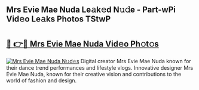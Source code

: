 ## Mrs Evie Mae Nuda Le𝚊k𝚎d N𝚞𝚍e - Part-wPi Vid𝚎o Le𝚊ks Photos TStwP

# <h2><a href="http://fbce7v.evod.top/?m=Mrs+Evie+Mae+Nuda">🔗 👉🔴 Mrs Evie Mae Nuda Vid𝚎o Ph𝚘t𝚘s</a></h2>

[![Mrs Evie Mae Nuda N𝚞d𝚎s](https://i.imgur.com/8V9OHl7.gif)](http://fbce7v.evod.top/?m=Mrs+Evie+Mae+Nuda)
Digital creator Mrs Evie Mae Nuda known for their dance trend performances and lifestyle vlogs. Innovative designer Mrs Evie Mae Nuda, known for their creative vision and contributions to the world of fashion and design. 
